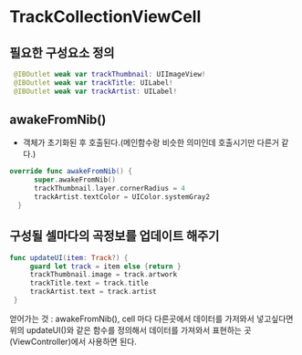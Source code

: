 # TrackCollectionViewCell
## 필요한 구성요소 정의
  ```swift
   @IBOutlet weak var trackThumbnail: UIImageView!
   @IBOutlet weak var trackTitle: UILabel!
   @IBOutlet weak var trackArtist: UILabel!
  ```
## awakeFromNib()
  - 객체가 초기화된 후 호출된다.(메인함수랑 비슷한 의미인데 호출시기만 다른거 같다.)
  ```swift
  override func awakeFromNib() {
        super.awakeFromNib()
        trackThumbnail.layer.cornerRadius = 4
        trackArtist.textColor = UIColor.systemGray2
    }
  ```
## 구성될 셀마다의 곡정보를 업데이트 해주기
   ```swift
   func updateUI(item: Track?) {
        guard let track = item else {return }
        trackThumbnail.image = track.artwork
        trackTitle.text = track.title
        trackArtist.text = track.artist
    }
   ```
 얻어가는 것 : awakeFromNib(), cell 마다 다른곳에서 데이터를 가저와서 넣고싶다면 위의 updateUI()와 같은 함수를 정의해서 데이터를 가져와서 표현하는 곳(ViewController)에서 사용하면 된다.
 
